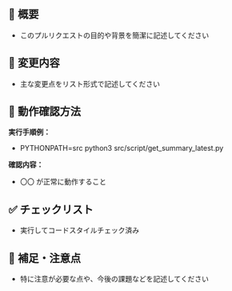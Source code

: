 ## 📝 概要

- このプルリクエストの目的や背景を簡潔に記述してください

## 🔧 変更内容
- 主な変更点をリスト形式で記述してください 

## 🧲 動作確認方法

<!-- 動作確認の手順や、実行したコマンドを記述してください -->

**実行手順例：**
- PYTHONPATH=src python3 src/script/get_summary_latest.py

**確認内容：**
- 〇〇 が正常に動作すること


## ✅ チェックリスト

- 実行してコードスタイルチェック済み


## 💬 補足・注意点
- 特に注意が必要な点や、今後の課題などを記述してください
